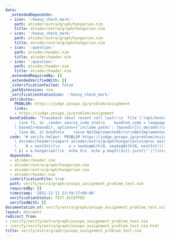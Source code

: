```yaml
---
data:
  _extendedDependsOn:
  - icon: ':heavy_check_mark:'
    path: atcoder/extra/graph/hungarian.nim
    title: atcoder/extra/graph/hungarian.nim
  - icon: ':heavy_check_mark:'
    path: atcoder/extra/graph/hungarian.nim
    title: atcoder/extra/graph/hungarian.nim
  - icon: ':question:'
    path: atcoder/header.nim
    title: atcoder/header.nim
  - icon: ':question:'
    path: atcoder/header.nim
    title: atcoder/header.nim
  _extendedRequiredBy: []
  _extendedVerifiedWith: []
  _isVerificationFailed: false
  _pathExtension: nim
  _verificationStatusIcon: ':heavy_check_mark:'
  attributes:
    PROBLEM: https://judge.yosupo.jp/problem/assignment
    links:
    - https://judge.yosupo.jp/problem/assignment
  bundledCode: "Traceback (most recent call last):\n  File \"/opt/hostedtoolcache/Python/3.10.5/x64/lib/python3.10/site-packages/onlinejudge_verify/documentation/build.py\"\
    , line 71, in _render_source_code_stat\n    bundled_code = language.bundle(stat.path,\
    \ basedir=basedir, options={'include_paths': [basedir]}).decode()\n  File \"/opt/hostedtoolcache/Python/3.10.5/x64/lib/python3.10/site-packages/onlinejudge_verify/languages/nim.py\"\
    , line 86, in bundle\n    raise NotImplementedError\nNotImplementedError\n"
  code: "# verify-helper: PROBLEM https://judge.yosupo.jp/problem/assignment\n\ninclude\
    \ atcoder/header\nimport atcoder/extra/graph/hungarian\n\nproc main() =\n  let\n\
    \    N = nextInt()\n    a = newSeqWith(N, newSeqWith(N, nextInt()))\n  let (X,\
    \ p) = a.hungarian()\n  echo X\n  echo p.mapIt($it).join(\" \")\n\nmain()\n"
  dependsOn:
  - atcoder/header.nim
  - atcoder/extra/graph/hungarian.nim
  - atcoder/extra/graph/hungarian.nim
  - atcoder/header.nim
  isVerificationFile: true
  path: verify/extra/graph/yosupo_assignment_problem_test.nim
  requiredBy: []
  timestamp: '2021-12-11 23:59:27+09:00'
  verificationStatus: TEST_ACCEPTED
  verifiedWith: []
documentation_of: verify/extra/graph/yosupo_assignment_problem_test.nim
layout: document
redirect_from:
- /verify/verify/extra/graph/yosupo_assignment_problem_test.nim
- /verify/verify/extra/graph/yosupo_assignment_problem_test.nim.html
title: verify/extra/graph/yosupo_assignment_problem_test.nim
---
```

